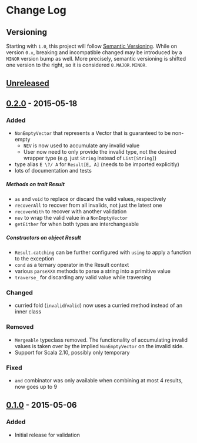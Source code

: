 # Change Log

## Versioning

Starting with `1.0`, this project will follow [Semantic Versioning](http://semver.org/).
While on version `0.x`, breaking and incompatible changed may be introduced
by a `MINOR` version bump as well. More precisely, semantic versioning is shifted
one version to the right, so it is considered `0.MAJOR.MINOR`.


## [Unreleased][unreleased]

## [0.2.0][0.2.0] - 2015-05-18
### Added
- `NonEmptyVector` that represents a Vector that is guaranteed to be non-empty
    - `NEV` is now used to accumulate any invalid value
    - User now need to only provide the invalid type, not the desired wrapper type
      (e.g. just `String` instead of `List[String]`)
- type alias `E \?/ A` for `Result[E, A]` (needs to be imported explicitly) 
- lots of documentation and tests

##### Methods on trait Result

- `as` and `void` to replace or discard the valid values, respectively
- `recoverAll` to recover from all invalids, not just the latest one
- `recoverWith` to recover with another validation
- `nev` to wrap the valid value in a `NonEmptyVector`
- `getEither` for when both types are interchangeable

##### Constructors on object Result
- `Result.catching` can be further configured with `using` to apply a function to the exception
- `cond` as a ternary operator in the Result context
- various `parseXXX` methods to parse a string into a primitive value
- `traverse_` for discarding any valid value while traversing

### Changed
- curried fold (`invalid`/`valid`) now uses a curried method instead of an inner class

### Removed
- `Mergeable` typeclass removed.
   The functionality of accumulating invalid values is taken over by
   the implied `NonEmptyVector` on the invalid side.
- Support for Scala 2.10, possibly only temporary

### Fixed
- `and` combinator was only available when combining at most 4 results, now goes up to 9 

## [0.1.0][0.1.0] - 2015-05-06
### Added
- Initial release for validation


[unreleased]: https://github.com/knutwalker/validation/compare/v0.2.0...develop
[0.2.0]: https://github.com/knutwalker/validation/compare/v0.1.0...v0.2.0
[0.1.0]: https://github.com/knutwalker/validation/compare/5956c75...v0.1.0
